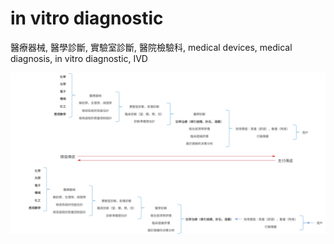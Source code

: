 # in vitro diagnostic
醫療器械, 醫學診斷, 實驗室診斷, 醫院檢驗科, medical devices, medical diagnosis, in vitro diagnostic, IVD

![](https://github.com/Orca023/in-vitro-diagnostic/blob/main/outline1.svg)


